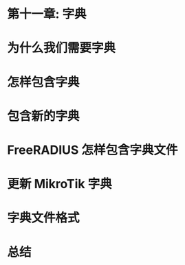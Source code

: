 # 第十一章: 字典

# 为什么我们需要字典

# 怎样包含字典

# 包含新的字典

# FreeRADIUS 怎样包含字典文件

# 更新 MikroTik 字典

# 字典文件格式

# 总结